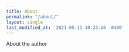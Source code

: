 ```yaml
---
title: About
permalink: "/about/"
layout: single
last_modified_at: '2021-05-11 10:23:16 -0400'
---
```


About the author
